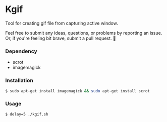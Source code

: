 Kgif
======

Tool for creating gif file from capturing active window.

Feel free to submit any ideas, questions, or problems by reporting an issue. Or, if you're feeling bit brave, submit a pull request. :grimacing:


### Dependency

* scrot
* imagemagick


### Installation

```bash
$ sudo apt-get install imagemagick && sudo apt-get install scrot
```

### Usage

```bash
$ delay=5 ./kgif.sh 
```